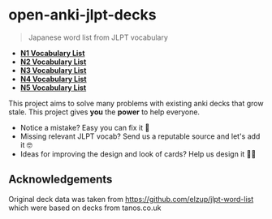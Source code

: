 # open-anki-jlpt-decks

> Japanese word list from JLPT vocabulary

- [**N1 Vocabulary List**](src/n1.csv)
- [**N2 Vocabulary List**](src/n2.csv)
- [**N3 Vocabulary List**](src/n3.csv)
- [**N4 Vocabulary List**](src/n4.csv)
- [**N5 Vocabulary List**](src/n5.csv)

This project aims to solve many problems with existing anki decks that grow stale. This project gives **you** the **power** to help everyone.

- Notice a mistake? Easy you can fix it 💪
- Missing relevant JLPT vocab? Send us a reputable source and let's add it 🤓
- Ideas for improving the design and look of cards? Help us design it 👩‍🎨

## Acknowledgements

Original deck data was taken from https://github.com/elzup/jlpt-word-list
which were based on decks from tanos.co.uk
